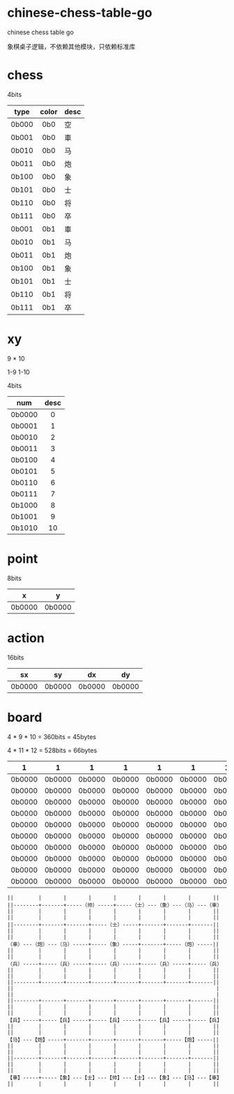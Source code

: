 # chinese-chess-table-go
chinese chess table go

象棋桌子逻辑，不依赖其他模块，只依赖标准库










# chess

4bits

| type | color | desc | 
|:---:|:---:|:---|
| 0b000 | 0b0 | 空|
| 0b001 | 0b0 | 車|
| 0b010 | 0b0 | 马|
| 0b011 | 0b0 | 炮|
| 0b100 | 0b0 | 象|
| 0b101 | 0b0 | 士|
| 0b110 | 0b0 | 将|
| 0b111 | 0b0 | 卒|
| 0b001 | 0b1 | 車|
| 0b010 | 0b1 | 马|
| 0b011 | 0b1 | 炮|
| 0b100 | 0b1 | 象|
| 0b101 | 0b1 | 士|
| 0b110 | 0b1 | 将|
| 0b111 | 0b1 | 卒|



# xy

9 * 10

1-9
1-10

4bits

| num | desc |
|:---:|:---:|
| 0b0000 |0|
| 0b0001 |1|
| 0b0010 |2|
| 0b0011 |3|
| 0b0100 |4|
| 0b0101 |5|
| 0b0110 |6|
| 0b0111 |7|
| 0b1000 |8|
| 0b1001 |9|
| 0b1010 | 10 |




# point

8bits

| x | y |
|:---:|:---:|
| 0b0000 | 0b0000 |


# action

16bits

|sx | sy | dx| dy | 
|:---:|:---:|:---:|:---:|
|0b0000 | 0b0000 | 0b0000 | 0b0000 |




# board

4 * 9 * 10 = 360bits = 45bytes

4 * 11 * 12 = 528bits = 66bytes

|1|1|1|1|1|1|1|1|1|
|:---:|:---:|:---:|:---:|:---:|:---:|:---:|:---:|:---:|
| 0b0000 | 0b0000 | 0b0000 | 0b0000 | 0b0000 | 0b0000 | 0b0000 | 0b0000 | 0b0000 |
| 0b0000 | 0b0000 | 0b0000 | 0b0000 | 0b0000 | 0b0000 | 0b0000 | 0b0000 | 0b0000 |
| 0b0000 | 0b0000 | 0b0000 | 0b0000 | 0b0000 | 0b0000 | 0b0000 | 0b0000 | 0b0000 |
| 0b0000 | 0b0000 | 0b0000 | 0b0000 | 0b0000 | 0b0000 | 0b0000 | 0b0000 | 0b0000 |
| 0b0000 | 0b0000 | 0b0000 | 0b0000 | 0b0000 | 0b0000 | 0b0000 | 0b0000 | 0b0000 |
| 0b0000 | 0b0000 | 0b0000 | 0b0000 | 0b0000 | 0b0000 | 0b0000 | 0b0000 | 0b0000 |
| 0b0000 | 0b0000 | 0b0000 | 0b0000 | 0b0000 | 0b0000 | 0b0000 | 0b0000 | 0b0000 |
| 0b0000 | 0b0000 | 0b0000 | 0b0000 | 0b0000 | 0b0000 | 0b0000 | 0b0000 | 0b0000 |
| 0b0000 | 0b0000 | 0b0000 | 0b0000 | 0b0000 | 0b0000 | 0b0000 | 0b0000 | 0b0000 |
| 0b0000 | 0b0000 | 0b0000 | 0b0000 | 0b0000 | 0b0000 | 0b0000 | 0b0000 | 0b0000 |



```
||        |       |       |       |       |       |       |       ||
||--------+-------+-----（帅）-----+-----（士）---（象）---（马）---（車）
||        |       |       |       |       |       |       |       ||
||        |       |       |       |       |       |       |       ||
||--------+-------+-------+-----（士）-----+-------+-------+-------||
||        |       |       |       |       |       |       |       ||
||        |       |       |       |       |       |       |       ||
（車）---（炮）---（马）-----+-----（象）-----+-------+-----（炮）-----||
||        |       |       |       |       |       |       |       ||
||        |       |       |       |       |       |       |       ||
（兵）-----+-----（兵）-----+-----（兵）-----+-----（兵）-----+-----（兵）
||        |       |       |       |       |       |       |       ||
||        |       |       |       |       |       |       |       ||
||--------+-------+-------+-------+-------+-------+-------+-------||
||                                                                 |
||                                                                 |
||--------+-------+-------+-------+-------+-------+-------+-------||
||        |       |       |       |       |       |       |       ||
||        |       |       |       |       |       |       |       ||
【兵】-----+-----【兵】-----+-----【兵】-----+-----【兵】-----+-----【兵】
||        |       |       |       |       |       |       |       ||
||        |       |       |       |       |       |       |       ||
【马】---【炮】-----+-------+-------+-------+-------+-----【炮】-----||
||        |       |       |       |       |       |       |       ||
||        |       |       |       |       |       |       |       ||
||--------+-------+-------+-------+-------+-------+-------+-------||
||        |       |       |       |       |       |       |       ||
||        |       |       |       |       |       |       |       ||
【車】-----+-----【象】---【士】---【帅】---【士】---【象】---【马】---【車】
||        |       |       |       |       |       |       |       ||
```